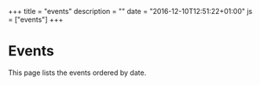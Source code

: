 +++
title = "events"
description = ""
date = "2016-12-10T12:51:22+01:00"
js = ["events"]
+++
# Events

This page lists the events ordered by date.


